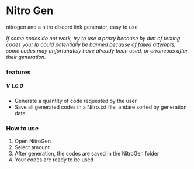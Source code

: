 ﻿# Nitro Gen

nitrogen and a nitro discord link generator, easy to use

*If some codes do not work, try to use a proxy because by dint of testing codes your Ip could potentially be banned because of failed attempts, some codes may unfortunately have already been used, or erroneous after their generation.*

### features

##### V 1.0.0
- Generate a quantity of code requested by the user.
- Save all generated codes in a Nitro.txt file, andare sorted by generation date.


### How to use

1. Open NitroGen
2. Select amount
3. After generation, the codes are saved in the NitroGen folder
4. Your codes are ready to be used
